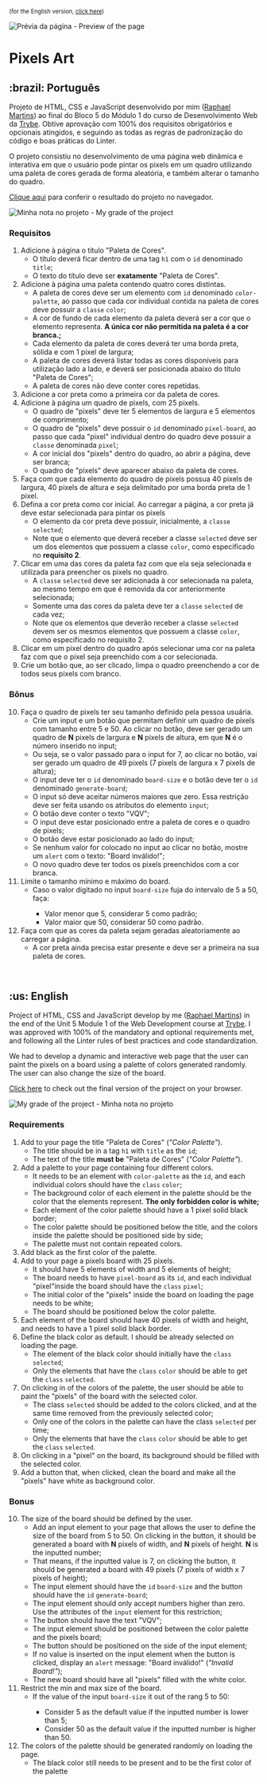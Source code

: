 <small>(for the English version, <a href="#en">click here</a>)</small>

![Prévia da página - Preview of the page](./preview.gif)

# Pixels Art
<h2>:brazil: Português</h2>
<p id="pt">Projeto de HTML, CSS e JavaScript desenvolvido por mim (<a href="https://www.linkedin.com/in/raphaelameidamartins/" target="_blank" rel="external">Raphael Martins</a>) ao final do Bloco 5 do Módulo 1 do curso de Desenvolvimento Web da <a href="https://www.betrybe.com" targe="_blank" rel="nofollow">Trybe</a>. Obtive aprovação com 100% dos requisitos obrigatórios e opcionais atingidos, e seguindo as todas as regras de padronização do código e boas práticas do Linter.</p>
<p>O projeto consistiu no desenvolvimento de uma página web dinâmica e interativa em que o usuário pode pintar os pixels em um quadro utilizando uma paleta de cores gerada de forma aleatória, e também alterar o tamanho do quadro.</p>
<p><a href="https://raphaelalmeidamartins.github.io/project-pixels-art/" target="_blank">Clique aqui</a> para conferir o resultado do projeto no navegador.</p>

![Minha nota no projeto - My grade of the project](./nota.png)

### Requisitos
<ol>
  <li>Adicione à página o título "Paleta de Cores".
    <ul>
      <li>O título deverá ficar dentro de uma tag <code>h1</code> com o <code>id</code> denominado <code>title</code>;</li>
      <li>O texto do título deve ser <strong>exatamente</strong> "Paleta de Cores".</li>
    </ul>
  </li>
  <li>Adicione à página uma paleta contendo quatro cores distintas.
    <ul>
      <li>A paleta de cores deve ser um elemento com <code>id</code> denominado <code>color-palette</code>, ao passo que cada cor individual contida na paleta de cores deve possuir a <code>classe</code> <code>color</code>;</li>
      <li>A cor de fundo de cada elemento da paleta deverá ser a cor que o elemento representa. <strong>A única cor não permitida na paleta é a cor branca.;</strong></li>
      <li>Cada elemento da paleta de cores deverá ter uma borda preta, sólida e com 1 pixel de largura;</li>
      <li>A paleta de cores deverá listar todas as cores disponíveis para utilização lado a lado, e deverá ser posicionada abaixo do título "Paleta de Cores";</li>
      <li>A paleta de cores não deve conter cores repetidas.</li>
    </ul>
  </li>
  <li>Adicione a cor preta como a primeira cor da paleta de cores.</li>
  <li>Adicione à página um quadro de pixels, com 25 pixels.
    <ul>
      <li>O quadro de "pixels" deve ter 5 elementos de largura e 5 elementos de comprimento;</li>
      <li>O quadro de "pixels" deve possuir o <code>id</code> denominado <code>pixel-board</code>, ao passo que cada "pixel" individual dentro do quadro deve possuir a <code>classe</code> denominada <code>pixel</code>;</li>
      <li>A cor inicial dos "pixels" dentro do quadro, ao abrir a página, deve ser branca;</li>
      <li>O quadro de "pixels" deve aparecer abaixo da paleta de cores.</li>
    </ul>
  </li>
  <li>Faça com que cada elemento do quadro de pixels possua 40 pixels de largura, 40 pixels de altura e seja delimitado por uma borda preta de 1 pixel.</li>
  <li>Defina a cor preta como cor inicial. Ao carregar a página, a cor preta já deve estar selecionada para pintar os pixels
    <ul>
      <li>O elemento da cor preta deve possuir, inicialmente, a <code>classe</code> <code>selected</code>;</li>
      <li>Note que o elemento que deverá receber a classe <code>selected</code> deve ser um dos elementos que possuem a classe <code>color</code>, como especificado no <strong>requisito 2</strong>.</li>
    </ul>
  </li>
  <li>Clicar em uma das cores da paleta faz com que ela seja selecionada e utilizada para preencher os pixels no quadro.
    <ul>
      <li>A <code>classe</code> <code>selected</code> deve ser adicionada à cor selecionada na paleta, ao mesmo tempo em que é removida da cor anteriormente selecionada;</li>
      <li>Somente uma das cores da paleta deve ter a <code>classe</code> <code>selected</code> de cada vez;</li>
      <li>Note que os elementos que deverão receber a classe <code>selected</code> devem ser os mesmos elementos que possuem a classe <code>color</code>, como especificado no requisito 2.</li>
    </ul>
  </li>
  <li>Clicar em um pixel dentro do quadro após selecionar uma cor na paleta faz com que o pixel seja preenchido com a cor selecionada.</li>
  <li>Crie um botão que, ao ser clicado, limpa o quadro preenchendo a cor de todos seus pixels com branco.</li>
</ol>

### Bônus
<ol start="10">
  <li>Faça o quadro de pixels ter seu tamanho definido pela pessoa usuária.
    <ul>
      <li>Crie um input e um botão que permitam definir um quadro de pixels com tamanho entre 5 e 50. Ao clicar no botão, deve ser gerado um quadro de <strong>N</strong> pixels de largura e <strong>N</strong> pixels de altura, em que <strong>N</strong> é o número inserido no input;</li>
      <li>Ou seja, se o valor passado para o input for 7, ao clicar no botão, vai ser gerado um quadro de 49 pixels (7 pixels de largura x 7 pixels de altura);</li>
      <li>O input deve ter o <code>id</code> denominado <code>board-size</code> e o botão deve ter o <code>id</code> denominado <code>generate-board</code>;</li>
      <li>O input só deve aceitar números maiores que zero. Essa restrição deve ser feita usando os atributos do elemento <code>input</code>;</li>
      <li>O botão deve conter o texto "VQV";</li>
      <li>O input deve estar posicionado entre a paleta de cores e o quadro de pixels;</li>
      <li>O botão deve estar posicionado ao lado do input;</li>
      <li>Se nenhum valor for colocado no input ao clicar no botão, mostre um <code>alert</code> com o texto: "Board inválido!";</li>
      <li>O novo quadro deve ter todos os pixels preenchidos com a cor branca.</li>
    </ul>
  </li>
  <li>Limite o tamanho mínimo e máximo do board.
    <ul>
      <li>Caso o valor digitado no input <code>board-size</code> fuja do intervalo de 5 a 50, faça:</li>
        <ul>
          <li>Valor menor que 5, considerar 5 como padrão;</li>
          <li>Valor maior que 50, considerar 50 como padrão.</li>
        </ul>
    </ul>
  </li>
  <li>Faça com que as cores da paleta sejam geradas aleatoriamente ao carregar a página.
    <ul>
      <li>A cor preta ainda precisa estar presente e deve ser a primeira na sua paleta de cores.</li>
    </ul>
  </li>
</ol>
<br>

<h2 id="en">:us: English</h2>
<p>Project of HTML, CSS and JavaScript develop by me (<a href="https://www.linkedin.com/in/raphaelameidamartins/" target="_blank" rel="external">Raphael Martins</a>) in the end of the Unit 5 Module 1 of the Web Development course at <a href="https://www.betrybe.com" targe="_blank" rel="nofollow">Trybe</a>. I was approved with 100% of the mandatory and optional requirements met, and following all the Linter rules of best practices and code standardization.</p>
<p>We had to develop a dynamic and interactive web page that the user can paint the pixels on a board using a palette of colors generated randomly. The user can also change the size of the board.</p>
<p><a href="https://raphaelalmeidamartins.github.io/project-pixels-art/" target="_blank">Click here</a> to check out the final version of the project on your browser.</p>

![My grade of the project - Minha nota no projeto](./nota.png)

### Requirements
<ol>
  <li>Add to your page the title "Paleta de Cores" (<em>"Color Palette"</em>).
    <ul>
      <li>The title should be in a tag <code>h1</code> with <code>title</code> as the <code>id</code>;</li>
      <li>The text of the title <strong>must be</strong> "Paleta de Cores" (<em>"Color Palette"</em>).</li>
    </ul>
  </li>
  <li>Add a palette to your page containing four different colors.
    <ul>
      <li>It needs to be an element with <code>color-palette</code> as the <code>id</code>, and each individual colors should have the <code>class</code> <code>color</code>;</li>
      <li>The background color of each element in the palette should be the color that the elements represent. <strong>The only forbidden color is white;</strong></li>
      <li>Each element of the color palette should have a 1 pixel solid black border;</li>
      <li>The color palette should be positioned below the title, and the colors inside the palette should be positioned side by side;</li>
      <li>The palette must not contain repeated colors.</li>
    </ul>
  </li>
  <li>Add black as the first color of the palette.</li>
  <li>Add to your page a pixels board with 25 pixels.
    <ul>
      <li>It should have 5 elements of width and 5 elements of height;</li>
      <li>The board needs to have <code>pixel-board</code> as its <code>id</code>, and each individual "pixel"inside the board should have the <code>class</code> <code>pixel</code>;</li>
      <li>The initial color of the "pixels" inside the board on loading the page needs to be white;</li>
      <li>The board should be positioned below the color palette.</li>
    </ul>
  </li>
  <li>Each element of the board should have 40 pixels of width and height, and needs to have a 1 pixel solid black border.</li>
  <li>Define the black color as default. I should be already selected on loading the page.
    <ul>
      <li>The element of the black color should initially have the <code>class</code> <code>selected</code>;</li>
      <li>Only the elements that have the <code>class</code> <code>color</code> should be able to get the <code>class</code> <code>selected</code>.</li>
    </ul>
  </li>
  <li>On clicking in of the colors of the palette, the user should be able to paint the "pixels" of the board with the selected color.
    <ul>
      <li>The class <code>selected</code> should be added to the colors clicked, and at the same time removed from the previously selected color;</li>
      <li>Only one of the colors in the palette can have the class <code>selected</code> per time;</li>
      <li>Only the elements that have the <code>class</code> <code>color</code> should be able to get the <code>class</code> <code>selected</code>.</li>
    </ul>
  </li>
  <li>On clicking in a "pixel" on the board, its background should be filled with the selected color.</li>
  <li>Add a button that, when clicked, clean the board and make all the "pixels" have white as background color.</li>
</ol>

### Bonus
<ol start="10">
  <li>The size of the board should be defined by the user.
    <ul>
      <li>Add an input element to your page that allows the user to define the size of the board from 5 to 50. On clicking in the button, it should be generated a board with <strong>N</strong> pixels of width, and <strong>N</strong> pixels of height. <strong>N</strong> is the inputted number;</li>
      <li>That means, if the inputted value is 7, on clicking the button, it should be generated a board with 49 pixels (7 pixels of width x 7 pixels of height);</li>
      <li>The input element should have the <code>id</code> <code>board-size</code> and the button should have the <code>id</code> <code>generate-board</code>;</li>
      <li>The input element should only accept numbers higher than zero. Use the attributes of the <code>input</code> element for this restriction;</li>
      <li>The button should have the text "VQV";</li>
      <li>The input element should be positioned between the color palette and the pixels board;</li>
      <li>The button should be positioned on the side of the input element;</li>
      <li>If no value is inserted on the input element when the button is clicked, display an <code>alert</code> message: "Board inválido!" (<em>"Invalid Board!"</em>);</li>
      <li>The new board should have all "pixels" filled with the white color.</li>
    </ul>
  </li>
  <li>Restrict the min and max size of the board.
    <ul>
      <li>If the value of the input <code>board-size</code> it out of the rang 5 to 50:</li>
        <ul>
          <li>Consider 5 as the default value if the inputted number is lower than 5;</li>
          <li>Consider 50 as the default value if the inputted number is higher than 50.</li>
        </ul>
    </ul>
  </li>
  <li>The colors of the palette should be generated randomly on loading the page.
    <ul>
      <li>The black color still needs to be present and to be the first color of the palette</li>
    </ul>
  </li>
</ol>
